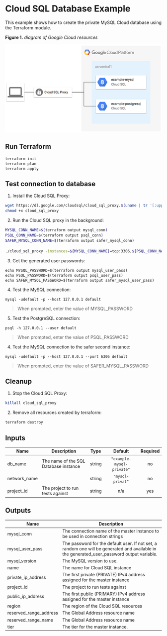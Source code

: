 # Cloud SQL Database Example

This example shows how to create the private MySQL Cloud database using the Terraform module.

**Figure 1.** *diagram of Google Cloud resources*

![architecture diagram](./diagram.png)

## Run Terraform

```
terraform init
terraform plan
terraform apply
```

## Test connection to database

1. Install the Cloud SQL Proxy:

```bash
wget https://dl.google.com/cloudsql/cloud_sql_proxy.$(uname | tr '[:upper:]' '[:lower:]').amd64 -O cloud_sql_proxy
chmod +x cloud_sql_proxy
```

2. Run the Cloud SQL proxy in the background:

```bash
MYSQL_CONN_NAME=$(terraform output mysql_conn)
PSQL_CONN_NAME=$(terraform output psql_conn)
SAFER_MYSQL_CONN_NAME=$(terraform output safer_mysql_conn)

./cloud_sql_proxy -instances=${MYSQL_CONN_NAME}=tcp:3306,${PSQL_CONN_NAME}=tcp:5432,${MYSQL_CONN_NAME}=tcp:6306 &
```

3. Get the generated user passwords:

```
echo MYSQL_PASSWORD=$(terraform output mysql_user_pass)
echo PSQL_PASSWORD=$(terraform output psql_user_pass)
echo SAFER_MYSQL_PASSWORD=$(terraform output safer_mysql_user_pass)
```

4. Test the MySQL connection:

```
mysql -udefault -p --host 127.0.0.1 default
```

> When prompted, enter the value of MYSQL_PASSWORD

5. Test the PostgreSQL connection:

```
psql -h 127.0.0.1 --user default
```

> When prompted, enter the value of PSQL_PASSWORD

4. Test the MySQL connection to the safer second instance:

```
mysql -udefault -p --host 127.0.0.1 --port 6306 default
```

> When prompted, enter the value of SAFER_MYSQL_PASSWORD

## Cleanup

1. Stop the Cloud SQL Proxy:

```bash
killall cloud_sql_proxy
```

2. Remove all resources created by terraform:

```bash
terraform destroy
```

<!-- BEGINNING OF PRE-COMMIT-TERRAFORM DOCS HOOK -->
## Inputs

| Name | Description | Type | Default | Required |
|------|-------------|:----:|:-----:|:-----:|
| db\_name | The name of the SQL Database instance | string | `"example-mysql-private"` | no |
| network\_name |  | string | `"mysql-privat"` | no |
| project\_id | The project to run tests against | string | n/a | yes |

## Outputs

| Name | Description |
|------|-------------|
| mysql\_conn | The connection name of the master instance to be used in connection strings |
| mysql\_user\_pass | The password for the default user. If not set, a random one will be generated and available in the generated_user_password output variable. |
| mysql\_version | The MySQL version to use. |
| name | The name for Cloud SQL instance |
| private\_ip\_address | The first private (PRIVATE) IPv4 address assigned for the master instance |
| project\_id | The project to run tests against |
| public\_ip\_address | The first public (PRIMARY) IPv4 address assigned for the master instance |
| region | The region of the Cloud SQL resources |
| reserved\_range\_address | The Global Address resource name |
| reserved\_range\_name | The Global Address resource name |
| tier | The tier for the master instance. |

<!-- END OF PRE-COMMIT-TERRAFORM DOCS HOOK -->
